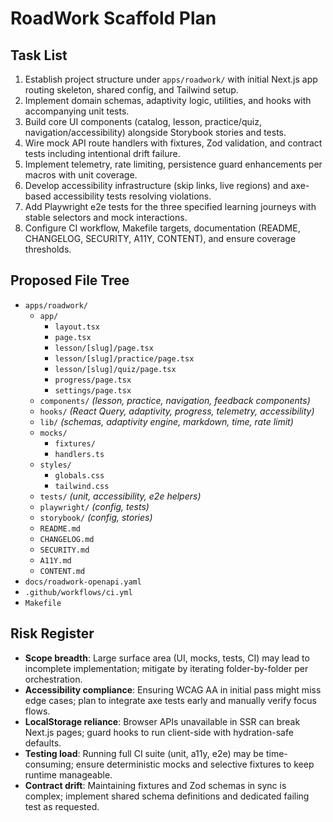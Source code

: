 # RoadWork Scaffold Plan

## Task List
1. Establish project structure under `apps/roadwork/` with initial Next.js app routing skeleton, shared config, and Tailwind setup.
2. Implement domain schemas, adaptivity logic, utilities, and hooks with accompanying unit tests.
3. Build core UI components (catalog, lesson, practice/quiz, navigation/accessibility) alongside Storybook stories and tests.
4. Wire mock API route handlers with fixtures, Zod validation, and contract tests including intentional drift failure.
5. Implement telemetry, rate limiting, persistence guard enhancements per macros with unit coverage.
6. Develop accessibility infrastructure (skip links, live regions) and axe-based accessibility tests resolving violations.
7. Add Playwright e2e tests for the three specified learning journeys with stable selectors and mock interactions.
8. Configure CI workflow, Makefile targets, documentation (README, CHANGELOG, SECURITY, A11Y, CONTENT), and ensure coverage thresholds.

## Proposed File Tree
- `apps/roadwork/`
  - `app/`
    - `layout.tsx`
    - `page.tsx`
    - `lesson/[slug]/page.tsx`
    - `lesson/[slug]/practice/page.tsx`
    - `lesson/[slug]/quiz/page.tsx`
    - `progress/page.tsx`
    - `settings/page.tsx`
  - `components/` *(lesson, practice, navigation, feedback components)*
  - `hooks/` *(React Query, adaptivity, progress, telemetry, accessibility)*
  - `lib/` *(schemas, adaptivity engine, markdown, time, rate limit)*
  - `mocks/`
    - `fixtures/`
    - `handlers.ts`
  - `styles/`
    - `globals.css`
    - `tailwind.css`
  - `tests/` *(unit, accessibility, e2e helpers)*
  - `playwright/` *(config, tests)*
  - `storybook/` *(config, stories)*
  - `README.md`
  - `CHANGELOG.md`
  - `SECURITY.md`
  - `A11Y.md`
  - `CONTENT.md`
- `docs/roadwork-openapi.yaml`
- `.github/workflows/ci.yml`
- `Makefile`

## Risk Register
- **Scope breadth**: Large surface area (UI, mocks, tests, CI) may lead to incomplete implementation; mitigate by iterating folder-by-folder per orchestration.
- **Accessibility compliance**: Ensuring WCAG AA in initial pass might miss edge cases; plan to integrate axe tests early and manually verify focus flows.
- **LocalStorage reliance**: Browser APIs unavailable in SSR can break Next.js pages; guard hooks to run client-side with hydration-safe defaults.
- **Testing load**: Running full CI suite (unit, a11y, e2e) may be time-consuming; ensure deterministic mocks and selective fixtures to keep runtime manageable.
- **Contract drift**: Maintaining fixtures and Zod schemas in sync is complex; implement shared schema definitions and dedicated failing test as requested.

